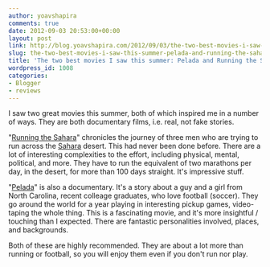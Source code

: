 ```yaml
---
author: yoavshapira
comments: true
date: 2012-09-03 20:53:00+00:00
layout: post
link: http://blog.yoavshapira.com/2012/09/03/the-two-best-movies-i-saw-this-summer-pelada-and-running-the-sahara/
slug: the-two-best-movies-i-saw-this-summer-pelada-and-running-the-sahara
title: 'The two best movies I saw this summer: Pelada and Running the Sahara'
wordpress_id: 1008
categories:
- Blogger
- reviews
---
```


I saw two great movies this summer, both of which inspired me in a number of ways. They are both documentary films, i.e. real, not fake stories.  
  


  
  
"[Running the Sahara](http://www.runningthesahara.com/)" chronicles the journey of three men who are trying to run across the [Sahara](http://en.wikipedia.org/wiki/Sahara) desert. This had never been done before. There are a lot of interesting complexities to the effort, including physical, mental, political, and more. They have to run the equivalent of two marathons per day, in the desert, for more than 100 days straight. It's impressive stuff.  
  


  
  
"[Pelada](http://www.pelada-movie.com/)" is also a documentary. It's a story about a guy and a girl from North Carolina, recent colleage graduates, who love football (soccer). They go around the world for a year playing in interesting pickup games, video-taping the whole thing. This is a fascinating movie, and it's more insightful / touching than I expected. There are fantastic personalities involved, places, and backgrounds.  
  
Both of these are highly recommended. They are about a lot more than running or football, so you will enjoy them even if you don't run nor play.  
  

